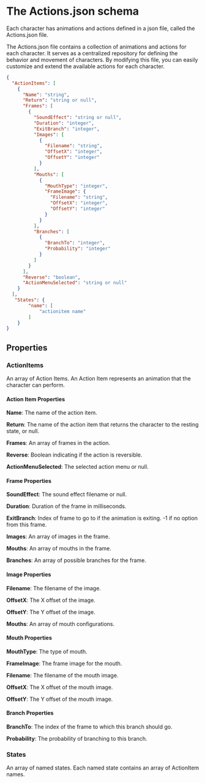 # The Actions.json schema

Each character has animations and actions defined in a json file, called the Actions.json file.

The Actions.json file contains a collection of animations and actions for each character. It serves as a centralized repository for defining the behavior and movement of characters. By modifying this file, you can easily customize and extend the available actions for each character.

``` json
{
  "ActionItems": [
    {
      "Name": "string",
      "Return": "string or null",
      "Frames": [
        {
          "SoundEffect": "string or null",
          "Duration": "integer",
          "ExitBranch": "integer",
          "Images": [
            {
              "Filename": "string",
              "OffsetX": "integer",
              "OffsetY": "integer"
            }
          ],
          "Mouths": [
            {
              "MouthType": "integer",
              "FrameImage": {
                "Filename": "string",
                "OffsetX": "integer",
                "OffsetY": "integer"
              }
            }
          ],
          "Branches": [
            {
              "BranchTo": "integer",
              "Probability": "integer"
            }
          ]
        }
      ],
      "Reverse": "boolean",
      "ActionMenuSelected": "string or null"
    }
  ],
   "States": {
        "name": [
            "actionitem name"
        ]
    }
}
```

## Properties

### ActionItems

An array of Action Items. An Action Item represents an animation that the character can perform.

#### Action Item Properties

**Name**: The name of the action item.

**Return**: The name of the action item that returns the character to the resting state, or null.

**Frames**: An array of frames in the action.

**Reverse**: Boolean indicating if the action is reversible.

**ActionMenuSelected**: The selected action menu or null.

#### Frame Properties

**SoundEffect**: The sound effect filename or null.

**Duration**: Duration of the frame in milliseconds.

**ExitBranch**: Index of frame to go to if the animation is exiting. -1 if no option from this frame.

**Images**: An array of images in the frame.

**Mouths**: An array of mouths in the frame.

**Branches**: An array of possible branches for the frame.

#### Image Properties

**Filename**: The filename of the image.

**OffsetX**: The X offset of the image.

**OffsetY**: The Y offset of the image.

**Mouths**: An array of mouth configurations.

#### Mouth Properties

**MouthType**: The type of mouth.

**FrameImage**: The frame image for the mouth.

**Filename**: The filename of the mouth image.

**OffsetX**: The X offset of the mouth image.

**OffsetY**: The Y offset of the mouth image.

#### Branch Properties

**BranchTo**: The index of the frame to which this branch should go.

**Probability**: The probability of branching to this branch.

### States

An array of named states. Each named state contains an array of ActionItem names.
